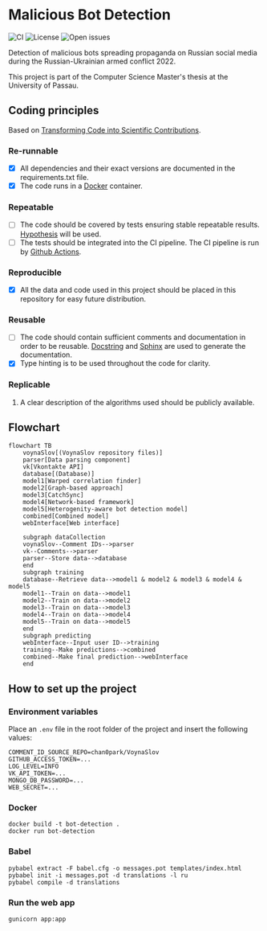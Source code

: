 # Malicious Bot Detection
![CI](https://github.com/lerastromtsova/Malicious-Bot-Detection/actions/workflows/ci-workflow.yml/badge.svg)
![License](https://img.shields.io/github/license/lerastromtsova/Malicious-Bot-Detection)
![Open issues](https://img.shields.io/github/issues-raw/lerastromtsova/Malicious-Bot-Detection)

Detection of malicious bots spreading propaganda on Russian social media during the Russian-Ukrainian armed conflict 2022.

This project is part of the Computer Science Master's thesis at the University of Passau.

## Coding principles
Based on [Transforming Code into Scientific Contributions](https://www.frontiersin.org/articles/10.3389/fninf.2017.00069/full#:~:text=Scientific%20code%20is%20different%20from,are%20often%20overlooked%20in%20practice.). 
### Re-runnable
- [x] All dependencies and their exact versions are documented in the requirements.txt file.
- [x] The code runs in a [Docker](https://hub.docker.com/_/python/) container.

### Repeatable
- [ ] The code should be covered by tests ensuring stable repeatable results. [Hypothesis](https://hypothesis.readthedocs.io/en/latest/quickstart.html) will be used.
- [ ] The tests should be integrated into the CI pipeline. The CI pipeline is run by [Github Actions](https://docs.github.com/en/actions).

### Reproducible
- [x] All the data and code used in this project should be placed in this repository for easy future distribution.

### Reusable
- [ ] The code should contain sufficient comments and documentation in order to be reusable. [Docstring](https://peps.python.org/pep-0257/) and [Sphinx](https://www.sphinx-doc.org/en/master/) are used to generate the documentation.
- [x] Type hinting is to be used throughout the code for clarity.

### Replicable
1. A clear description of the algorithms used should be publicly available.

## Flowchart
```mermaid
flowchart TB
    voynaSlov[(VoynaSlov repository files)]
    parser[Data parsing component]
    vk[Vkontakte API]
    database[(Database)]
    model1[Warped correlation finder]
    model2[Graph-based approach]
    model3[CatchSync]
    model4[Network-based framework]
    model5[Heterogenity-aware bot detection model]
    combined[Combined model]
    webInterface[Web interface]
    
    subgraph dataCollection
    voynaSlov--Comment IDs-->parser
    vk--Comments-->parser
    parser--Store data-->database
    end
    subgraph training
    database--Retrieve data-->model1 & model2 & model3 & model4 & model5 
    model1--Train on data-->model1
    model2--Train on data-->model2
    model3--Train on data-->model3
    model4--Train on data-->model4
    model5--Train on data-->model5
    end
    subgraph predicting
    webInterface--Input user ID-->training
    training--Make predictions-->combined
    combined--Make final prediction-->webInterface
    end
```

## How to set up the project

### Environment variables

Place an `.env` file in the root folder of the project and insert the following values:
```
COMMENT_ID_SOURCE_REPO=chan0park/VoynaSlov
GITHUB_ACCESS_TOKEN=...
LOG_LEVEL=INFO
VK_API_TOKEN=...
MONGO_DB_PASSWORD=...
WEB_SECRET=...
```

### Docker
```commandline
docker build -t bot-detection .
docker run bot-detection
```

### Babel
```commandline
pybabel extract -F babel.cfg -o messages.pot templates/index.html
pybabel init -i messages.pot -d translations -l ru 
pybabel compile -d translations
```

### Run the web app
```commandline
gunicorn app:app
```